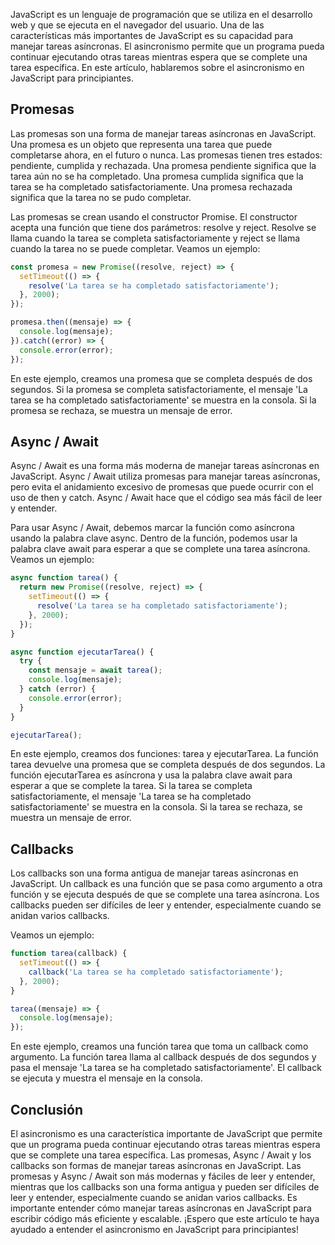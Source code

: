 JavaScript es un lenguaje de programación que se utiliza en el desarrollo web y que se ejecuta en el navegador del usuario. Una de las características más importantes de JavaScript es su capacidad para manejar tareas asíncronas. El asincronismo permite que un programa pueda continuar ejecutando otras tareas mientras espera que se complete una tarea específica. En este artículo, hablaremos sobre el asincronismo en JavaScript para principiantes.

## Promesas

Las promesas son una forma de manejar tareas asíncronas en JavaScript. Una promesa es un objeto que representa una tarea que puede completarse ahora, en el futuro o nunca. Las promesas tienen tres estados: pendiente, cumplida y rechazada. Una promesa pendiente significa que la tarea aún no se ha completado. Una promesa cumplida significa que la tarea se ha completado satisfactoriamente. Una promesa rechazada significa que la tarea no se pudo completar.

Las promesas se crean usando el constructor Promise. El constructor acepta una función que tiene dos parámetros: resolve y reject. Resolve se llama cuando la tarea se completa satisfactoriamente y reject se llama cuando la tarea no se puede completar. Veamos un ejemplo:

```jsx
const promesa = new Promise((resolve, reject) => {
  setTimeout(() => {
    resolve('La tarea se ha completado satisfactoriamente');
  }, 2000);
});

promesa.then((mensaje) => {
  console.log(mensaje);
}).catch((error) => {
  console.error(error);
});

```

En este ejemplo, creamos una promesa que se completa después de dos segundos. Si la promesa se completa satisfactoriamente, el mensaje 'La tarea se ha completado satisfactoriamente' se muestra en la consola. Si la promesa se rechaza, se muestra un mensaje de error.

## Async / Await

Async / Await es una forma más moderna de manejar tareas asíncronas en JavaScript. Async / Await utiliza promesas para manejar tareas asíncronas, pero evita el anidamiento excesivo de promesas que puede ocurrir con el uso de then y catch. Async / Await hace que el código sea más fácil de leer y entender.

Para usar Async / Await, debemos marcar la función como asíncrona usando la palabra clave async. Dentro de la función, podemos usar la palabra clave await para esperar a que se complete una tarea asíncrona. Veamos un ejemplo:

```jsx
async function tarea() {
  return new Promise((resolve, reject) => {
    setTimeout(() => {
      resolve('La tarea se ha completado satisfactoriamente');
    }, 2000);
  });
}

async function ejecutarTarea() {
  try {
    const mensaje = await tarea();
    console.log(mensaje);
  } catch (error) {
    console.error(error);
  }
}

ejecutarTarea();

```

En este ejemplo, creamos dos funciones: tarea y ejecutarTarea. La función tarea devuelve una promesa que se completa después de dos segundos. La función ejecutarTarea es asíncrona y usa la palabra clave await para esperar a que se complete la tarea. Si la tarea se completa satisfactoriamente, el mensaje 'La tarea se ha completado satisfactoriamente' se muestra en la consola. Si la tarea se rechaza, se muestra un mensaje de error.

## Callbacks

Los callbacks son una forma antigua de manejar tareas asíncronas en JavaScript. Un callback es una función que se pasa como argumento a otra función y se ejecuta después de que se complete una tarea asíncrona. Los callbacks pueden ser difíciles de leer y entender, especialmente cuando se anidan varios callbacks.

Veamos un ejemplo:

```jsx
function tarea(callback) {
  setTimeout(() => {
    callback('La tarea se ha completado satisfactoriamente');
  }, 2000);
}

tarea((mensaje) => {
  console.log(mensaje);
});

```

En este ejemplo, creamos una función tarea que toma un callback como argumento. La función tarea llama al callback después de dos segundos y pasa el mensaje 'La tarea se ha completado satisfactoriamente'. El callback se ejecuta y muestra el mensaje en la consola.

## Conclusión

El asincronismo es una característica importante de JavaScript que permite que un programa pueda continuar ejecutando otras tareas mientras espera que se complete una tarea específica. Las promesas, Async / Await y los callbacks son formas de manejar tareas asíncronas en JavaScript. Las promesas y Async / Await son más modernas y fáciles de leer y entender, mientras que los callbacks son una forma antigua y pueden ser difíciles de leer y entender, especialmente cuando se anidan varios callbacks. Es importante entender cómo manejar tareas asíncronas en JavaScript para escribir código más eficiente y escalable. ¡Espero que este artículo te haya ayudado a entender el asincronismo en JavaScript para principiantes!